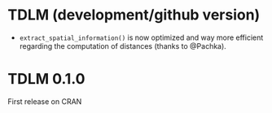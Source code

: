 # TDLM (development/github version)

* `extract_spatial_information()` is now optimized and way more efficient 
regarding the computation of distances (thanks to @Pachka).

# TDLM 0.1.0 

First release on CRAN

